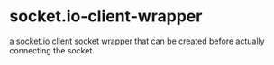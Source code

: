 socket.io-client-wrapper
========================

a socket.io client socket wrapper that can be created before actually connecting the socket.

